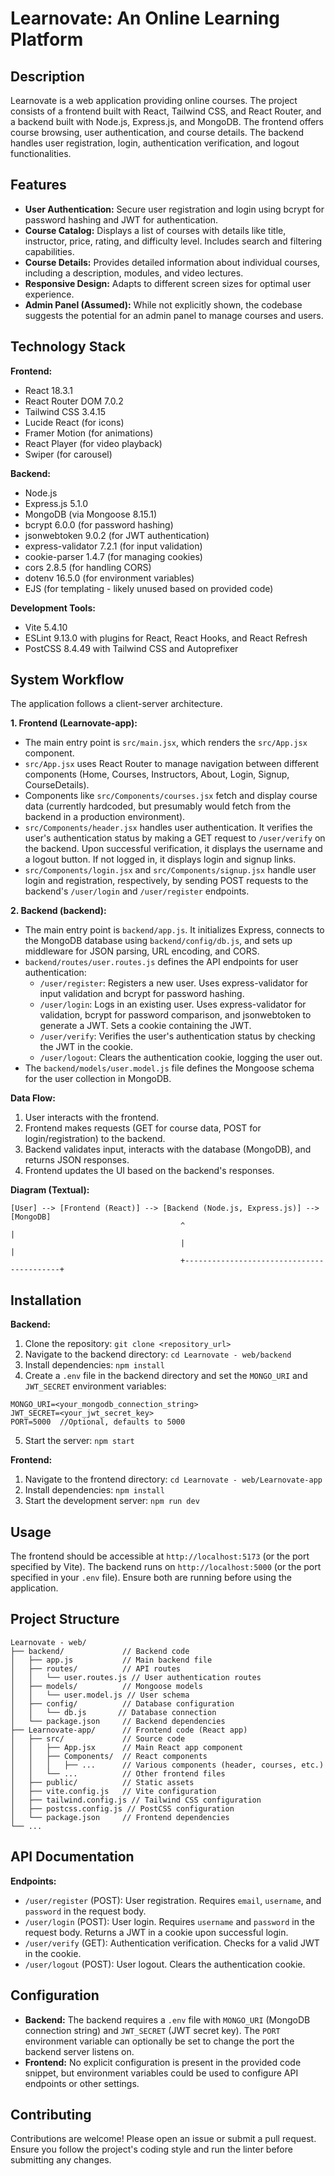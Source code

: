 # Learnovate: An Online Learning Platform

## Description

Learnovate is a web application providing online courses.  The project consists of a frontend built with React, Tailwind CSS, and React Router, and a backend built with Node.js, Express.js, and MongoDB. The frontend offers course browsing, user authentication, and course details. The backend handles user registration, login, authentication verification, and logout functionalities.

## Features

* **User Authentication:** Secure user registration and login using bcrypt for password hashing and JWT for authentication.
* **Course Catalog:** Displays a list of courses with details like title, instructor, price, rating, and difficulty level.  Includes search and filtering capabilities.
* **Course Details:** Provides detailed information about individual courses, including a description, modules, and video lectures.
* **Responsive Design:** Adapts to different screen sizes for optimal user experience.
* **Admin Panel (Assumed):**  While not explicitly shown, the codebase suggests the potential for an admin panel to manage courses and users.

## Technology Stack

**Frontend:**

* React 18.3.1
* React Router DOM 7.0.2
* Tailwind CSS 3.4.15
* Lucide React (for icons)
* Framer Motion (for animations)
* React Player (for video playback)
* Swiper (for carousel)

**Backend:**

* Node.js
* Express.js 5.1.0
* MongoDB (via Mongoose 8.15.1)
* bcrypt 6.0.0 (for password hashing)
* jsonwebtoken 9.0.2 (for JWT authentication)
* express-validator 7.2.1 (for input validation)
* cookie-parser 1.4.7 (for managing cookies)
* cors 2.8.5 (for handling CORS)
* dotenv 16.5.0 (for environment variables)
* EJS (for templating - likely unused based on provided code)

**Development Tools:**

* Vite 5.4.10
* ESLint 9.13.0 with plugins for React, React Hooks, and React Refresh
* PostCSS 8.4.49 with Tailwind CSS and Autoprefixer

## System Workflow

The application follows a client-server architecture.

**1. Frontend (Learnovate-app):**

* The main entry point is `src/main.jsx`, which renders the `src/App.jsx` component.
* `src/App.jsx` uses React Router to manage navigation between different components (Home, Courses, Instructors, About, Login, Signup, CourseDetails).
* Components like `src/Components/courses.jsx` fetch and display course data (currently hardcoded, but presumably would fetch from the backend in a production environment).
* `src/Components/header.jsx` handles user authentication.  It verifies the user's authentication status by making a GET request to `/user/verify` on the backend.  Upon successful verification, it displays the username and a logout button.  If not logged in, it displays login and signup links.
* `src/Components/login.jsx` and `src/Components/signup.jsx` handle user login and registration, respectively, by sending POST requests to the backend's `/user/login` and `/user/register` endpoints.

**2. Backend (backend):**

* The main entry point is `backend/app.js`.  It initializes Express, connects to the MongoDB database using `backend/config/db.js`, and sets up middleware for JSON parsing, URL encoding, and CORS.
* `backend/routes/user.routes.js` defines the API endpoints for user authentication:
    * `/user/register`: Registers a new user.  Uses express-validator for input validation and bcrypt for password hashing.
    * `/user/login`: Logs in an existing user.  Uses express-validator for validation, bcrypt for password comparison, and jsonwebtoken to generate a JWT.  Sets a cookie containing the JWT.
    * `/user/verify`: Verifies the user's authentication status by checking the JWT in the cookie.
    * `/user/logout`: Clears the authentication cookie, logging the user out.
* The `backend/models/user.model.js` file defines the Mongoose schema for the user collection in MongoDB.

**Data Flow:**

1. User interacts with the frontend.
2. Frontend makes requests (GET for course data, POST for login/registration) to the backend.
3. Backend validates input, interacts with the database (MongoDB), and returns JSON responses.
4. Frontend updates the UI based on the backend's responses.

**Diagram (Textual):**

```
[User] --> [Frontend (React)] --> [Backend (Node.js, Express.js)] --> [MongoDB]
                                      ^                                         |
                                      |                                         |
                                      +------------------------------------------+
```

## Installation

**Backend:**

1. Clone the repository: `git clone <repository_url>`
2. Navigate to the backend directory: `cd Learnovate - web/backend`
3. Install dependencies: `npm install`
4. Create a `.env` file in the backend directory and set the `MONGO_URI` and `JWT_SECRET` environment variables:

```
MONGO_URI=<your_mongodb_connection_string>
JWT_SECRET=<your_jwt_secret_key>
PORT=5000  //Optional, defaults to 5000
```

5. Start the server: `npm start`

**Frontend:**

1. Navigate to the frontend directory: `cd Learnovate - web/Learnovate-app`
2. Install dependencies: `npm install`
3. Start the development server: `npm run dev`

## Usage

The frontend should be accessible at `http://localhost:5173` (or the port specified by Vite).  The backend runs on `http://localhost:5000` (or the port specified in your `.env` file).  Ensure both are running before using the application.

## Project Structure

```
Learnovate - web/
├── backend/             // Backend code
│   ├── app.js           // Main backend file
│   ├── routes/          // API routes
│   │   └── user.routes.js // User authentication routes
│   ├── models/          // Mongoose models
│   │   └── user.model.js // User schema
│   ├── config/          // Database configuration
│   │   └── db.js       // Database connection
│   └── package.json     // Backend dependencies
├── Learnovate-app/      // Frontend code (React app)
│   ├── src/             // Source code
│   │   ├── App.jsx      // Main React app component
│   │   ├── Components/  // React components
│   │   │   ├── ...      // Various components (header, courses, etc.)
│   │   └── ...          // Other frontend files
│   ├── public/          // Static assets
│   ├── vite.config.js   // Vite configuration
│   ├── tailwind.config.js // Tailwind CSS configuration
│   ├── postcss.config.js // PostCSS configuration
│   └── package.json     // Frontend dependencies
└── ...
```

## API Documentation

**Endpoints:**

* `/user/register` (POST): User registration.  Requires `email`, `username`, and `password` in the request body.
* `/user/login` (POST): User login. Requires `username` and `password` in the request body. Returns a JWT in a cookie upon successful login.
* `/user/verify` (GET):  Authentication verification.  Checks for a valid JWT in the cookie.
* `/user/logout` (POST): User logout. Clears the authentication cookie.

## Configuration

* **Backend:**  The backend requires a `.env` file with `MONGO_URI` (MongoDB connection string) and `JWT_SECRET` (JWT secret key).  The `PORT` environment variable can optionally be set to change the port the backend server listens on.
* **Frontend:** No explicit configuration is present in the provided code snippet, but environment variables could be used to configure API endpoints or other settings.

## Contributing

Contributions are welcome! Please open an issue or submit a pull request.  Ensure you follow the project's coding style and run the linter before submitting any changes.
